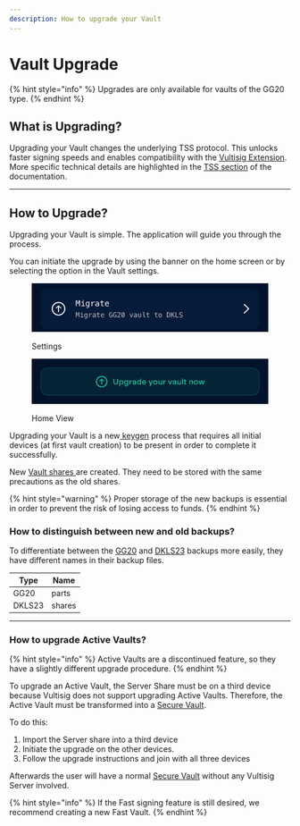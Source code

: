 ```yaml
---
description: How to upgrade your Vault
---
```


# Vault Upgrade

{% hint style="info" %}
Upgrades are only available for vaults of the GG20 type.
{% endhint %}

## What is Upgrading?

Upgrading your Vault changes the underlying TSS protocol. This unlocks faster signing speeds and enables compatibility with the [Vultisig Extension](../../vultisig-ecosystem/vulticonnect/). More specific technical details are highlighted in the [TSS section](../../threshold-signature-scheme/threshold-signature-schemes-used-by-vultisig/) of the documentation.

***

## How to Upgrade?

Upgrading your Vault is simple. The application will guide you through the process.

You can initiate the upgrade by using the banner on the home screen or by selecting the option in the Vault settings.

<div><figure><img src="../../.gitbook/assets/image.png" alt=""><figcaption><p>Settings</p></figcaption></figure> <figure><img src="../../.gitbook/assets/Upgrade.png" alt=""><figcaption><p>Home View</p></figcaption></figure></div>

Upgrading your Vault is a new[ keygen](../creating-a-vault.md#generating-a-vault) process that requires all initial devices (at first vault creation) to be present in order to complete it successfully.&#x20;

New [Vault shares ](vault-backup.md)are created. They need to be stored with the same precautions as the old shares.

{% hint style="warning" %}
Proper storage of the new backups is essential in order to prevent the risk of losing access to funds.
{% endhint %}

### How to distinguish between new and old backups?

To differentiate between the [GG20](../../threshold-signature-scheme/threshold-signature-schemes-used-by-vultisig/how-it-works.md) and [DKLS23](../../threshold-signature-scheme/threshold-signature-schemes-used-by-vultisig/how-dkls23-works.md) backups more easily, they have different names in their backup files.

| Type   | Name   |
| ------ | ------ |
| GG20   | parts  |
| DKLS23 | shares |

***

### How to upgrade Active Vaults?

{% hint style="info" %}
Active Vaults are a discontinued feature, so they have a slightly different upgrade procedure.
{% endhint %}

To upgrade an Active Vault, the Server Share must be on a third device because Vultisig does not support upgrading Active Vaults. Therefore, the Active Vault must be transformed into a [Secure Vault](../creating-a-vault.md#secure-vault).

To do this:

1. Import the Server share into a third device
2. Initiate the upgrade on the other devices.
3. Follow the upgrade instructions and join with all three devices

Afterwards the user will have a normal [Secure Vault](../creating-a-vault.md#secure-vault) without any Vultisig Server involved.

{% hint style="info" %}
If the Fast signing feature is still desired, we recommend creating a new Fast Vault.
{% endhint %}
